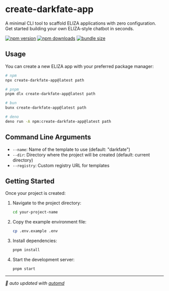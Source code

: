 # create-darkfate-app

A minimal CLI tool to scaffold ELIZA applications with zero configuration. Get started building your own ELIZA-style chatbot in seconds.

<!-- automd:badges color="yellow" license name="create-darkfate-app" codecov bundlephobia packagephobia -->

[![npm version](https://img.shields.io/npm/v/create-darkfate-app?color=yellow)](https://npmjs.com/package/create-darkfate-app)
[![npm downloads](https://img.shields.io/npm/dm/create-darkfate-app?color=yellow)](https://npm.chart.dev/create-darkfate-app)
[![bundle size](https://img.shields.io/bundlephobia/minzip/create-darkfate-app?color=yellow)](https://bundlephobia.com/package/create-darkfate-app)

<!-- /automd -->

## Usage

You can create a new ELIZA app with your preferred package manager:

<!-- automd:pm-x version="latest" name="create-darkfate-app" args="path" <flags>" -->

```sh
# npm
npx create-darkfate-app@latest path

# pnpm
pnpm dlx create-darkfate-app@latest path

# bun
bunx create-darkfate-app@latest path

# deno
deno run -A npm:create-darkfate-app@latest path
```

<!-- /automd -->

## Command Line Arguments

-   `--name`: Name of the template to use (default: "darkfate")
-   `--dir`: Directory where the project will be created (default: current directory)
-   `--registry`: Custom registry URL for templates

## Getting Started

Once your project is created:

1. Navigate to the project directory:

    ```bash
    cd your-project-name
    ```

2. Copy the example environment file:

    ```bash
    cp .env.example .env
    ```

3. Install dependencies:

    ```bash
    pnpm install
    ```

4. Start the development server:
    ```bash
    pnpm start
    ```

<!-- automd:with-automd -->

---

_🤖 auto updated with [automd](https://automd.unjs.io)_

<!-- /automd -->
